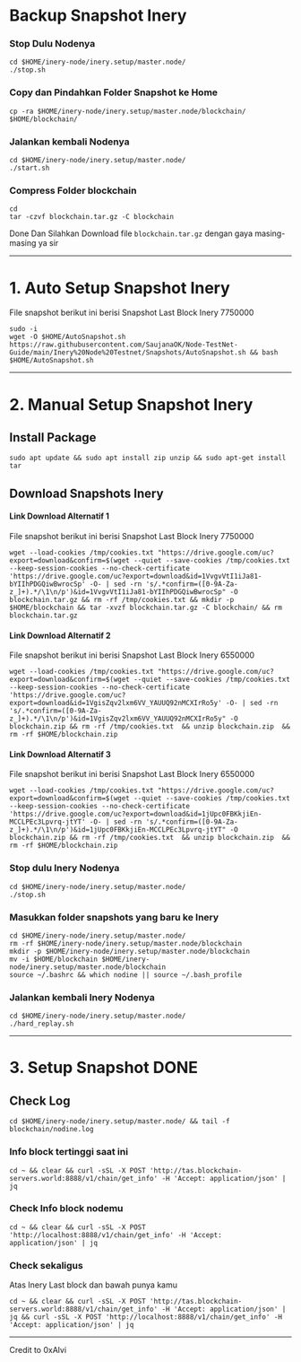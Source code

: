 # Backup Snapshot Inery
### Stop Dulu Nodenya
```
cd $HOME/inery-node/inery.setup/master.node/
./stop.sh
```
### Copy dan Pindahkan Folder Snapshot ke Home
```
cp -ra $HOME/inery-node/inery.setup/master.node/blockchain/ $HOME/blockchain/
```
### Jalankan kembali Nodenya
```
cd $HOME/inery-node/inery.setup/master.node/
./start.sh
```
### Compress Folder blockchain
```
cd
tar -czvf blockchain.tar.gz -C blockchain
```
Done Dan Silahkan Download file `blockchain.tar.gz` dengan gaya masing-masing ya sir
___________________________________
# 1. Auto Setup Snapshot Inery
File snapshot berikut ini berisi Snapshot Last Block Inery 7750000
```
sudo -i
wget -O $HOME/AutoSnapshot.sh https://raw.githubusercontent.com/SaujanaOK/Node-TestNet-Guide/main/Inery%20Node%20Testnet/Snapshots/AutoSnapshot.sh && bash $HOME/AutoSnapshot.sh
```
___________________________________
# 2. Manual Setup Snapshot Inery
## Install Package
```
sudo apt update && sudo apt install zip unzip && sudo apt-get install tar
```
## Download Snapshots Inery
#### Link Download Alternatif 1
File snapshot berikut ini berisi Snapshot Last Block Inery 7750000
```
wget --load-cookies /tmp/cookies.txt "https://drive.google.com/uc?export=download&confirm=$(wget --quiet --save-cookies /tmp/cookies.txt --keep-session-cookies --no-check-certificate 'https://drive.google.com/uc?export=download&id=1VvgvVtI1iJa81-bYIIhPDGQiwBwrocSp' -O- | sed -rn 's/.*confirm=([0-9A-Za-z_]+).*/\1\n/p')&id=1VvgvVtI1iJa81-bYIIhPDGQiwBwrocSp" -O blockchain.tar.gz && rm -rf /tmp/cookies.txt && mkdir -p $HOME/blockchain && tar -xvzf blockchain.tar.gz -C blockchain/ && rm blockchain.tar.gz
```
#### Link Download Alternatif 2
File snapshot berikut ini berisi Snapshot Last Block Inery 6550000
```
wget --load-cookies /tmp/cookies.txt "https://drive.google.com/uc?export=download&confirm=$(wget --quiet --save-cookies /tmp/cookies.txt --keep-session-cookies --no-check-certificate 'https://drive.google.com/uc?export=download&id=1VgisZqv2lxm6VV_YAUUQ92nMCXIrRo5y' -O- | sed -rn 's/.*confirm=([0-9A-Za-z_]+).*/\1\n/p')&id=1VgisZqv2lxm6VV_YAUUQ92nMCXIrRo5y" -O blockchain.zip && rm -rf /tmp/cookies.txt  && unzip blockchain.zip  && rm -rf $HOME/blockchain.zip
```
#### Link Download Alternatif 3
File snapshot berikut ini berisi Snapshot Last Block Inery 6550000
```
wget --load-cookies /tmp/cookies.txt "https://drive.google.com/uc?export=download&confirm=$(wget --quiet --save-cookies /tmp/cookies.txt --keep-session-cookies --no-check-certificate 'https://drive.google.com/uc?export=download&id=1jUpc0FBKkjiEn-MCCLPEc3Lpvrq-jtYT' -O- | sed -rn 's/.*confirm=([0-9A-Za-z_]+).*/\1\n/p')&id=1jUpc0FBKkjiEn-MCCLPEc3Lpvrq-jtYT" -O blockchain.zip && rm -rf /tmp/cookies.txt  && unzip blockchain.zip  && rm -rf $HOME/blockchain.zip
```

### Stop dulu Inery Nodenya
```
cd $HOME/inery-node/inery.setup/master.node/
./stop.sh
```
### Masukkan folder snapshots yang baru ke Inery
```
cd $HOME/inery-node/inery.setup/master.node/
rm -rf $HOME/inery-node/inery.setup/master.node/blockchain
mkdir -p $HOME/inery-node/inery.setup/master.node/blockchain
mv -i $HOME/blockchain $HOME/inery-node/inery.setup/master.node/blockchain
source ~/.bashrc && which nodine || source ~/.bash_profile
```

### Jalankan kembali Inery Nodenya
```
cd $HOME/inery-node/inery.setup/master.node/
./hard_replay.sh
```

___________________________________
# 3. Setup Snapshot DONE

## Check Log
```
cd $HOME/inery-node/inery.setup/master.node/ && tail -f blockchain/nodine.log
```
### Info block tertinggi saat ini
```
cd ~ && clear && curl -sSL -X POST 'http://tas.blockchain-servers.world:8888/v1/chain/get_info' -H 'Accept: application/json' | jq
```
### Check Info block nodemu
```
cd ~ && clear && curl -sSL -X POST 'http://localhost:8888/v1/chain/get_info' -H 'Accept: application/json' | jq
```
### Check sekaligus
Atas Inery Last block dan bawah punya kamu
```
cd ~ && clear && curl -sSL -X POST 'http://tas.blockchain-servers.world:8888/v1/chain/get_info' -H 'Accept: application/json' | jq && curl -sSL -X POST 'http://localhost:8888/v1/chain/get_info' -H 'Accept: application/json' | jq
```
___________________________________

Credit to 0xAlvi
